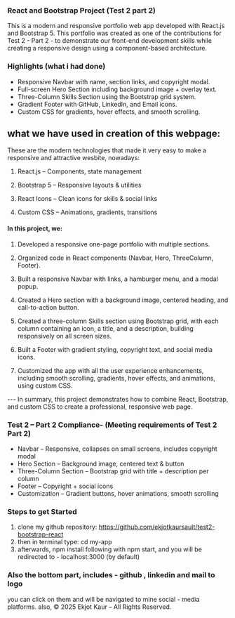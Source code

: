 
### React and Bootstrap Project (Test 2 part 2)

This is a modern and responsive portfolio web app developed with React.js and Bootstrap 5. This portfolio was created as one of the contributions for Test 2 - Part 2 - to demonstrate our front-end development skills while creating a responsive design using a component-based architecture.

### Highlights (what i had done)

- Responsive Navbar with name, section links, and copyright modal.
- Full-screen Hero Section including background image + overlay text.
- Three-Column Skills Section using the Bootstrap grid system.
- Gradient Footer with GitHub, LinkedIn, and Email icons.
- Custom CSS for gradients, hover effects, and smooth scrolling.

## what we have used in creation of this webpage: 
These are the modern technologies that made it very easy to make a responsive and attractive wesbite, nowadays:

1.	React.js – Components, state management

2.	Bootstrap 5 – Responsive layouts & utilities

3.	React Icons – Clean icons for skills & social links

4.	Custom CSS – Animations, gradients, transitions




#### In this project, we: 

1)	Developed a responsive one-page portfolio with multiple sections. 

2)	Organized code in React components (Navbar, Hero, ThreeColumn, Footer). 

3)	Built a responsive Navbar with links, a hamburger menu, and a modal popup. 

4)	Created a Hero section with a background image, centered heading, and call-to-action button. 

5)	Created a three-column Skills section using Bootstrap grid, with each column containing an icon, a title, and a description, building responsively on all screen sizes. 

6)	Built a Footer with gradient styling, copyright text, and social media icons. 

7)	Customized the app with all the user experience enhancements, including smooth scrolling, gradients, hover effects, and animations, using custom CSS.


--- In summary, this project demonstrates how to combine React, Bootstrap, and custom CSS to create a professional, responsive web page.



### Test 2 – Part 2 Compliance- (Meeting requirements of Test 2 Part 2)

- Navbar – Responsive, collapses on small screens, includes copyright modal
- Hero Section – Background image, centered text & button
- Three-Column Section – Bootstrap grid with title + description per column
- Footer – Copyright + social icons
- Customization – Gradient buttons, hover animations, smooth scrolling

### Steps to get Started

1. clone my github repository: https://github.com/ekjotkaursault/test2-bootstrap-react
2. then in terminal type: cd my-app
3. afterwards, npm install following with npm start, and you will be redirected to - localhost:3000 (by default)

### Also the bottom part, includes - github , linkedin and mail to logo
you can click on them and will be navigated to mine social - media  platforms.
also, © 2025 Ekjot Kaur – All Rights Reserved.
